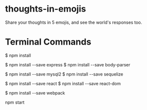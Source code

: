 # thoughts-in-emojis
Share your thoughts in 5 emojis, and see the world's responses too.

# Terminal Commands
$ npm install

$ npm install --save express 
$ npm install --save body-parser

$ npm install --save mysql2
$ npm install --save sequelize

$ npm install --save react
$ npm install --save react-dom

$ npm install --save webpack

npm start
